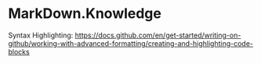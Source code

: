 # MarkDown.Knowledge
Syntax Highlighting: https://docs.github.com/en/get-started/writing-on-github/working-with-advanced-formatting/creating-and-highlighting-code-blocks
